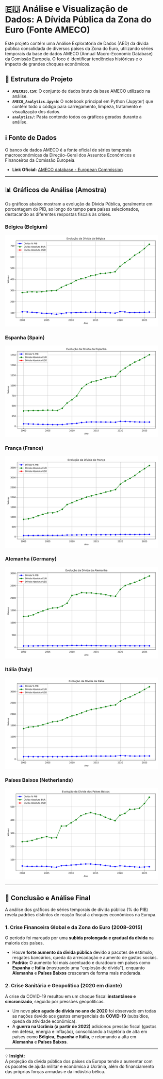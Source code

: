 # 🇪🇺 Análise e Visualização de Dados: A Dívida Pública da Zona do Euro (Fonte AMECO)

Este projeto contém uma Análise Exploratória de Dados (AED) da dívida pública consolidada de diversos países da Zona do Euro, utilizando séries temporais da base de dados AMECO (Annual Macro-Economic Database) da Comissão Europeia. O foco é identificar tendências históricas e o impacto de grandes choques econômicos.

## 💾 Estrutura do Projeto

* **`AMECO18.CSV`**: O conjunto de dados bruto da base AMECO utilizado na análise.
* **`AMECO_Analytics.ipynb`**: O notebook principal em Python (Jupyter) que contém todo o código para carregamento, limpeza, tratamento e visualização dos dados.
* **`analytics/`**: Pasta contendo todos os gráficos gerados durante a análise.

## ℹ️ Fonte de Dados

O banco de dados AMECO é a fonte oficial de séries temporais macroeconómicas da Direção-Geral dos Assuntos Económicos e Financeiros da Comissão Europeia.

* **Link Oficial:** [AMECO database - European Commission](https://economy-finance.ec.europa.eu/economic-research-and-databases/economic-databases/ameco-database_en)

---

## 📊 Gráficos de Análise (Amostra)

Os gráficos abaixo mostram a evolução da Dívida Pública, geralmente em porcentagem do PIB, ao longo do tempo para países selecionados, destacando as diferentes respostas fiscais às crises.

### Bélgica (Belgium)
![Evolução da Dívida da Bélgica](analytics/belgim.png)

### Espanha (Spain)
![Evolução da Dívida da Espanha](analytics/spain.png)

### França (France)
![Evolução da Dívida da França](analytics/france.png)

### Alemanha (Germany)
![Evolução da Dívida da Alemanha](analytics/germany.png)

### Itália (Italy)
![Evolução da Dívida da Itália](analytics/italia.png)

### Países Baixos (Netherlands)
![Evolução da Dívida dos Países Baixos](analytics/netherlands.png)

---

## 📝 Conclusão e Análise Final

A análise dos gráficos de séries temporais de dívida pública (% do PIB) revela padrões distintos de reação fiscal a choques econômicos na Europa.

### 1. Crise Financeira Global e da Zona do Euro (2008–2015)

O período foi marcado por uma **subida prolongada e gradual da dívida** na maioria dos países.

* Houve **forte aumento da dívida pública** devido a pacotes de estímulo, resgates bancários, queda da arrecadação e aumento de gastos sociais.
* **Padrão:** O aumento foi mais acentuado e duradouro em países como **Espanha** e **Itália** (mostrando uma "explosão de dívida"), enquanto **Alemanha** e **Países Baixos** cresceram de forma mais moderada.

### 2. Crise Sanitária e Geopolítica (2020 em diante)

A crise da COVID-19 resultou em um choque fiscal **instantâneo e sincronizado**, seguido por pressões geopolíticas.

* Um novo **pico agudo de dívida no ano de 2020** foi observado em todas as nações devido aos gastos emergenciais da **COVID-19** (subsídios, queda da atividade econômica).
* A **guerra na Ucrânia (a partir de 2022)** adicionou pressão fiscal (gastos em defesa, energia e inflação), consolidando a trajetória de alta em países como **Bélgica, Espanha e Itália**, e retomando a alta em **Alemanha** e **Países Baixos**.

---

💡 **Insight:**  
A projeção da dívida pública dos países da Europa tende a aumentar com os pacotes de ajuda militar e econômica à Ucrânia, além do financiamento das próprias forças armadas e da indústria bélica.


